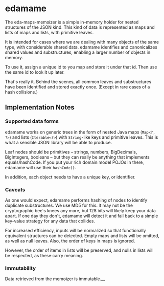 # edamame

The eda-maps-memoizer is a simple in-memory holder for nested structures of the JSON kind. This kind of data is
represented as maps and lists of maps and lists, with primitive leaves.

It is intended for cases where we are dealing with many objects of the same type, with considerable shared data.
edamame identifies and canonicalizes shared values and substructures, enabling a larger number of objects in memory.

To use it, assign a unique id to you map and store it under that id. Then use the same id to look it up later.

That's really it. Behind the scenes, all common leaves and substructures have been identified and stored exactly once.
(Except in rare cases of a hash collisions.)

## Implementation Notes

### Supported data forms

edamame works on generic trees in the form of nested Java maps (`Map<?, ?>`) and lists (`Iterable<?>`) with
`String`-like keys and primitive leaves. This is what a sensible JSON library will be able to produce.

Leaf nodes should be primitives – strings, numbers, BigDecimals, BigIntegers, booleans – but they can really be
anything that implements equals/hashCode. If you put your rich domain model POJOs in there, edamame will use their
`hashCode()`.

In addition, each object needs to have a unique key, or identifier.

### Caveats

As one would expect, edamame performs hashing of nodes to identify duplicate substructures. We use MD5 for this. It may
not be the cryptographic bee's knees any more, but 128 bits will likely keep your data apart. If one day they don't,
edamame will detect it and fall back to a simple key-value strategy for any data that collides.

For increased efficiency, inputs will be normalized so that functionally equivalent structures can be detected. Empty
maps and lists will be omitted, as well as null leaves. Also, the order of keys in maps is ignored.

However, the order of items in lists will be preserved, and nulls in lists will be respected, as these carry meaning.

### Immutability

Data retrieved from the memoizer is immutable.__